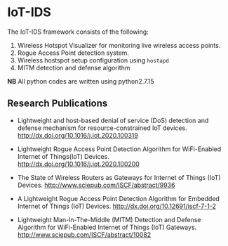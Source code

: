 # IoT-IDS
The IoT-IDS framework consists of the following:
1. Wireless Hotspot Visualizer for monitoring live wireless access points.
2. Rogue Access Point detection system.
3. Wireless hostspot setup configuration using `hostapd`
4. MITM detection and defense algorithm

**NB** All python codes are written using python2.7.15

## Research Publications
- Lightweight and host-based denial of service (DoS) detection and defense mechanism for resource-constrained IoT devices. http://dx.doi.org/10.1016/j.iot.2020.100319

- Lightweight Rogue Access Point Detection Algorithm for WiFi-Enabled Internet of Things(IoT) Devices. http://dx.doi.org/10.1016/j.iot.2020.100200

- The State of Wireless Routers as Gateways for Internet of Things (IoT) Devices. http://www.sciepub.com/ISCF/abstract/9936

- A Lightweight Rogue Access Point Detection Algorithm for Embedded Internet of Things (IoT) Devices. http://dx.doi.org/10.12691/iscf-7-1-2

- Lightweight Man-In-The-Middle (MITM) Detection and Defense Algorithm for WiFi-Enabled Internet of Things (IoT) Gateways. http://www.sciepub.com/ISCF/abstract/10082


